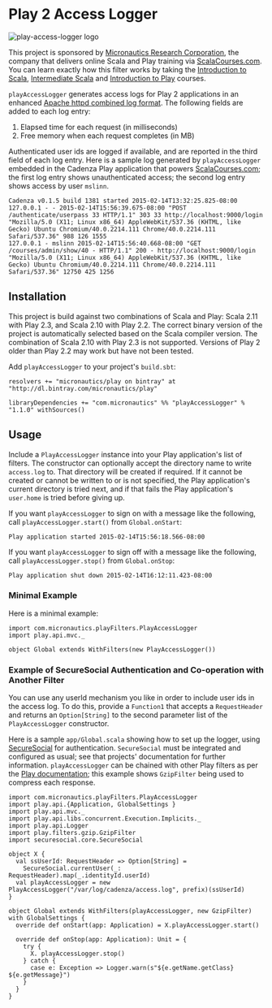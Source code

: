 # Play 2 Access Logger #

![play-access-logger logo](http://d357e4bjq673rk.cloudfront.net/1/html/ScalaCore/assets/images/play-access-log.png "play-access-logger Logo")

This project is sponsored by [Micronautics Research Corporation](http://www.micronauticsresearch.com/),
the company that delivers online Scala and Play training via [ScalaCourses.com](http://www.ScalaCourses.com).
You can learn exactly how this filter works by taking the [Introduction to Scala](http://www.ScalaCourses.com/showCourse/40),
[Intermediate Scala](http://www.ScalaCourses.com/showCourse/45) and [Introduction to Play](http://www.ScalaCourses.com/showCourse/39) courses.

`playAccessLogger` generates access logs for Play 2 applications in an enhanced
[Apache httpd combined log format](http://httpd.apache.org/docs/2.2/logs.html#combined).
The following fields are added to each log entry:
 1. Elapsed time for each request (in milliseconds)
 1. Free memory when each request completes (in MB)

Authenticated user ids are logged if available, and are reported in the third field of each log entry.
Here is a sample log generated by `playAccessLogger` embedded in the Cadenza Play application that powers
[ScalaCourses.com](http://ScalaCourses.com);
the first log entry shows unauthenticated access; the second log entry shows access by user `mslinn`.

````
Cadenza v0.1.5 build 1381 started 2015-02-14T13:32:25.825-08:00
127.0.0.1 - - 2015-02-14T15:56:39.675-08:00 "POST /authenticate/userpass 33 HTTP/1.1" 303 33 http://localhost:9000/login "Mozilla/5.0 (X11; Linux x86_64) AppleWebKit/537.36 (KHTML, like Gecko) Ubuntu Chromium/40.0.2214.111 Chrome/40.0.2214.111 Safari/537.36" 988 126 1555
127.0.0.1 - mslinn 2015-02-14T15:56:40.668-08:00 "GET /courses/admin/show/40 - HTTP/1.1" 200 - http://localhost:9000/login "Mozilla/5.0 (X11; Linux x86_64) AppleWebKit/537.36 (KHTML, like Gecko) Ubuntu Chromium/40.0.2214.111 Chrome/40.0.2214.111 Safari/537.36" 12750 425 1256
````

## Installation ##
This project is build against two combinations of Scala and Play: Scala 2.11 with Play 2.3, and Scala 2.10 with Play 2.2.
The correct binary version of the project is automatically selected based on the Scala compiler version.
The combination of Scala 2.10 with Play 2.3 is not supported.
Versions of Play 2 older than Play 2.2 may work but have not been tested.

Add `playAccessLogger` to your project's `build.sbt`:

    resolvers += "micronautics/play on bintray" at "http://dl.bintray.com/micronautics/play"

    libraryDependencies += "com.micronautics" %% "playAccessLogger" % "1.1.0" withSources()

## Usage ##
Include a `PlayAccessLogger` instance into your Play application's list of filters.
The constructor can optionally accept the directory name to write `access.log` to.
That directory will be created if required.
If it cannot be created or cannot be written to or is not specified, the Play application's current directory is tried next,
and if that fails the Play application's `user.home` is tried before giving up.

If you want `playAccessLogger` to sign on with a message like the following, call `playAccessLogger.start()` from `Global.onStart`:

    Play application started 2015-02-14T15:56:18.566-08:00

If you want `playAccessLogger` to sign off with a message like the following, call `playAccessLogger.stop()` from `Global.onStop`:

    Play application shut down 2015-02-14T16:12:11.423-08:00

### Minimal Example ###
Here is a minimal example:

````
import com.micronautics.playFilters.PlayAccessLogger
import play.api.mvc._

object Global extends WithFilters(new PlayAccessLogger())
````

### Example of SecureSocial Authentication and Co-operation with Another Filter ###
You can use any userId mechanism you like in order to include user ids in the access log.
To do this, provide a `Function1` that accepts a `RequestHeader` and returns an `Option[String]` to the second parameter list of the `PlayAccessLogger` constructor.

Here is a sample `app/Global.scala` showing how to set up the logger, using [SecureSocial](http://securesocial.ws/) for authentication.
`SecureSocial` must be integrated and configured as usual; see that projects' documentation for further information.
`playAccessLogger` can be chained with other Play filters as per the
[Play documentation](https://www.playframework.com/documentation/2.3.x/ScalaHttpFilters);
this example shows `GzipFilter` being used to compress each response.

````
import com.micronautics.playFilters.PlayAccessLogger
import play.api.{Application, GlobalSettings }
import play.api.mvc._
import play.api.libs.concurrent.Execution.Implicits._
import play.api.Logger
import play.filters.gzip.GzipFilter
import securesocial.core.SecureSocial

object X {
  val ssUserId: RequestHeader => Option[String] = 
    SecureSocial.currentUser(_: RequestHeader).map(_.identityId.userId)
  val playAccessLogger = new PlayAccessLogger("/var/log/cadenza/access.log", prefix)(ssUserId)
}

object Global extends WithFilters(playAccessLogger, new GzipFilter) with GlobalSettings {
  override def onStart(app: Application) = X.playAccessLogger.start()

  override def onStop(app: Application): Unit = {
    try {
      X. playAccessLogger.stop()
    } catch {
      case e: Exception => Logger.warn(s"${e.getName.getClass} ${e.getMessage}")
    }
  }
}
````
